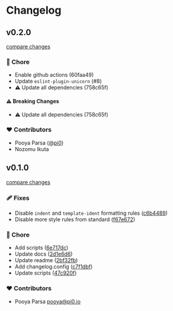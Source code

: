 # Changelog


## v0.2.0

[compare changes](https://undefined/undefined/compare/v0.1.0...v0.2.0)


### 🏡 Chore

  - Enable github actions (60faa49)
  - Update `eslint-plugin-unicorn` (#8)
  - ⚠️  Update all dependencies (758c65f)

#### ⚠️  Breaking Changes

  - ⚠️  Update all dependencies (758c65f)

### ❤️  Contributors

- Pooya Parsa ([@pi0](http://github.com/pi0))
- Nozomu Ikuta

## v0.1.0

[compare changes](https://github.com/unjs/eslint-config/compare/v0.0.3...v0.1.0)


### 🩹 Fixes

  - Disable `indent` and `template-ident` formatting rules ([c6b4489](https://github.com/unjs/eslint-config/commit/c6b4489))
  - Disable more style rules from standard ([f67e672](https://github.com/unjs/eslint-config/commit/f67e672))

### 🏡 Chore

  - Add scripts ([6e717dc](https://github.com/unjs/eslint-config/commit/6e717dc))
  - Update docs ([2d1e6d6](https://github.com/unjs/eslint-config/commit/2d1e6d6))
  - Update readme ([2bf32fb](https://github.com/unjs/eslint-config/commit/2bf32fb))
  - Add changelog.config ([c7f1dbf](https://github.com/unjs/eslint-config/commit/c7f1dbf))
  - Update scripts ([47c920f](https://github.com/unjs/eslint-config/commit/47c920f))

### ❤️  Contributors

- Pooya Parsa <pooya@pi0.io>

